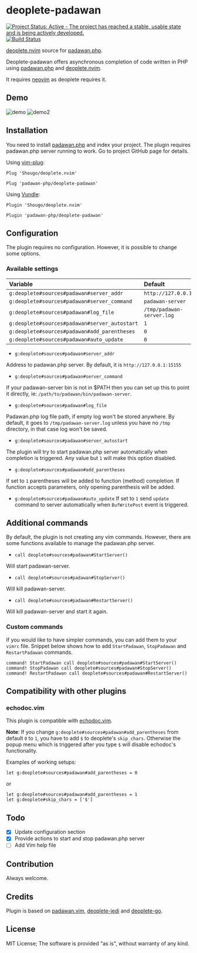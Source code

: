 # deoplete-padawan

[![Project Status: Active - The project has reached a stable, usable state and is being actively developed.](http://www.repostatus.org/badges/latest/active.svg)](http://www.repostatus.org/#active)
[![Build Status](https://travis-ci.org/padawan-php/deoplete-padawan.svg?branch=master)](https://travis-ci.org/padawan-php/deoplete-padawan)

[deoplete.nvim](https://github.com/Shougo/deoplete.nvim) source for
[padawan.php](https://github.com/mkusher/padawan.php).

Deoplete-padawan offers asynchronous completion of code written in PHP using
[padawan.php](https://github.com/mkusher/padawan.php) and
[deoplete.nvim](https://github.com/Shougo/deoplete.nvim).

It requires [neovim](https://github.com/neovim/neovim) as deoplete requires it.

## Demo

![demo](https://raw.githubusercontent.com/padawan-php/deoplete-padawan/master/demo.gif)
![demo2](https://raw.githubusercontent.com/padawan-php/deoplete-padawan/master/demo2.gif)

## Installation

You need to install [padawan.php](https://github.com/mkusher/padawan.php) and
index your project. The plugin requires padawan.php server running to work.
Go to project GitHub page for details.

Using [vim-plug](https://github.com/junegunn/vim-plug):
```vim
Plug 'Shougo/deoplete.nvim'

Plug 'padawan-php/deoplete-padawan'
```

Using [Vundle](https://github.com/VundleVim/Vundle.vim):
```vim
Plugin 'Shougo/deoplete.nvim'

Plugin 'padawan-php/deoplete-padawan'
```

## Configuration

The plugin requires no configuration. However, it is possible to change some
options.

### Available settings

| Variable                                      | Default                   |
|:----------------------------------------------|:--------------------------|
| `g:deoplete#sources#padawan#server_addr`      | `http://127.0.0.1:15155`  |
| `g:deoplete#sources#padawan#server_command`   | `padawan-server`          |
| `g:deoplete#sources#padawan#log_file`         | `/tmp/padawan-server.log` |
| `g:deoplete#sources#padawan#server_autostart` | `1`                       |
| `g:deoplete#sources#padawan#add_parentheses`  | `0`                       |
| `g:deoplete#sources#padawan#auto_update`      | `0`                       |

- `g:deoplete#sources#padawan#server_addr`

Address to padawan.php server. By default, it is `http://127.0.0.1:15155`

- `g:deoplete#sources#padawan#server_command`

If your padawan-server bin is not in $PATH then you can set up this
to point it directly, ie: `/path/to/padawan/bin/padawan-server`.

- `g:deoplete#sources#padawan#log_file`

Padawan.php log file path, if empty log won't be stored anywhere. By default, it goes
to `/tmp/padawan-server.log` unless you have no `/tmp` directory, in that case
log won't be saved.

- `g:deoplete#sources#padawan#server_autostart`

The plugin will try to start padawan.php server automatically when completion is triggered.
Any value but `1` will make this option disabled.

- `g:deoplete#sources#padawan#add_parentheses`

If set to `1` parentheses will be added to function (method) completion. If function
accepts parameters, only opening parenthesis will be added.

- `g:deoplete#sources#padawan#auto_update`
If set to `1` send `update` command to server automatically when `BufWritePost` event is triggered.

## Additional commands

By default, the plugin is not creating any vim commands. However, there are some
functions available to manage the padawan.php server.

- `call deoplete#sources#padawan#StartServer()`

Will start padawan-server.

- `call deoplete#sources#padawan#StopServer()`

Will kill padawan-server.

- `call deoplete#sources#padawan#RestartServer()`

Will kill padawan-server and start it again.

### Custom commands

If you would like to have simpler commands, you can add them to your
`vimrc` file. Snippet below shows how to add `StartPadawan`, `StopPadawan` and
`RestartPadawan` commands.

```vim
command! StartPadawan call deoplete#sources#padawan#StartServer()
command! StopPadawan call deoplete#sources#padawan#StopServer()
command! RestartPadawan call deoplete#sources#padawan#RestartServer()
```

## Compatibility with other plugins

### echodoc.vim

This plugin is compatible with [echodoc.vim](https://github.com/Shougo/echodoc.vim).

**Note**: If you change `g:deoplete#sources#padawan#add_parentheses` from default `0` to `1`, you have to add `$` to deoplete's `skip_chars`.
Otherwise the popup menu which is triggered after you type `$` will disable echodoc's functionality.

Examples of working setups:

```vim
let g:deoplete#sources#padawan#add_parentheses = 0
```

or

```vim
let g:deoplete#sources#padawan#add_parentheses = 1
let g:deoplete#skip_chars = ['$']
```

## Todo
- [x] Update configuration section
- [x] Provide actions to start and stop padawan.php server
- [ ] Add Vim help file

## Contribution

Always welcome.

## Credits

Plugin is based on [padawan.vim](https://github.com/mkusher/padawan.vim),
[deoplete-jedi](https://github.com/zchee/deoplete-jedi) and
[deoplete-go](https://github.com/zchee/deoplete-go).

## License

MIT License;
The software is provided "as is", without warranty of any kind.
